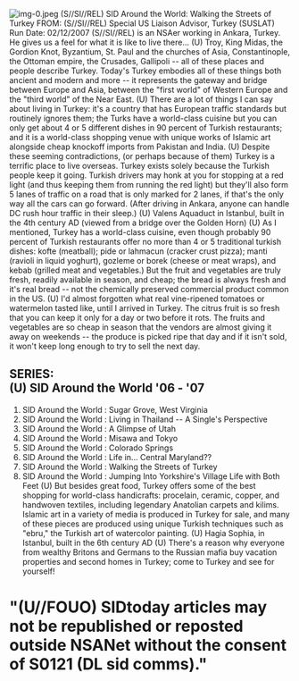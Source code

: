 ![img-0.jpeg](img-0.jpeg)
(S//SI//REL) SID Around the World: Walking the Streets of Turkey
FROM:
(S//SI//REL) Special US Liaison Advisor, Turkey (SUSLAT) Run Date: 02/12/2007
(S//SI//REL) is an NSAer working in Ankara, Turkey. He gives us a feel for what it is like to live there...
(U) Troy, King Midas, the Gordion Knot, Byzantium, St. Paul and the churches of Asia, Constantinople, the Ottoman empire, the Crusades, Gallipoli -- all of these places and people describe Turkey. Today's Turkey embodies all of these things both ancient and modern and more -- it represents the gateway and bridge between Europe and Asia, between the "first world" of Western Europe and the "third world" of the Near East.
(U) There are a lot of things I can say about living in Turkey: it's a country that has European traffic standards but routinely ignores them; the Turks have a world-class cuisine but you can only get about 4 or 5 different dishes in 90 percent of Turkish restaurants; and it is a world-class shopping venue with unique works of Islamic art alongside cheap knockoff imports from Pakistan and India.
(U) Despite these seeming contradictions, (or perhaps because of them) Turkey is a terrific place to live overseas. Turkey exists solely because the Turkish people keep it going. Turkish drivers may honk at you for stopping at a red light (and thus keeping them from running the red light) but they'll also form 5 lanes of traffic on a road that is only marked for 2 lanes, if that's the only way all the cars can go forward. (After driving in Ankara, anyone can handle DC rush hour traffic in their sleep.)
(U) Valens Aquaduct in Istanbul, built in the 4th century AD (viewed from a bridge over the Golden Horn)
(U) As I mentioned, Turkey has a world-class cuisine, even though probably 90 percent of Turkish restaurants offer no more than 4 or 5 traditional turkish dishes: kofte (meatball); pide or lahmacun (cracker crust pizza); manti (ravioli in liquid yoghurt), gozleme or borek (cheese or meat wraps), and kebab (grilled meat and vegetables.) But the fruit and vegetables are truly fresh, readily available in season, and cheap; the bread is always fresh and it's real bread -- not the chemically preserved commercial product common in the US.
(U) I'd almost forgotten what real vine-ripened tomatoes or watermelon tasted like, until I arrived in Turkey. The citrus fruit is so fresh that you can keep it only for a day or two before it rots. The fruits and vegetables are so cheap in season that the vendors are almost giving it away on weekends -- the produce is picked ripe that day and if it isn't sold, it won't keep long enough to try to sell the next day.

## SERIES: <br> (U) SID Around the World '06 - '07

1. SID Around the World : Sugar Grove, West Virginia
2. SID Around the World : Living in Thailand -- A Single's Perspective
3. SID Around the World : A Glimpse of Utah
4. SID Around the World : Misawa and Tokyo
5. SID Around the World : Colorado Springs
6. SID Around the World : Life in... Central Maryland??
7. SID Around the World : Walking the Streets of Turkey
8. SID Around the World : Jumping Into Yorkshire's Village Life with Both Feet
(U) But besides great food, Turkey offers some of the best shopping for world-class handicrafts: procelain, ceramic, copper, and handwoven textiles, including legendary Anatolian carpets and kilims. Islamic art in a variety of media is produced in Turkey for sale, and many of these pieces are produced using unique Turkish techniques such as "ebru," the Turkish art of watercolor painting.
(U) Hagia Sophia, in Istanbul, built in the 6th century AD
(U) There's a reason why everyone from wealthy Britons and Germans to the Russian mafia buy vacation properties and second homes in Turkey; come to Turkey and see for yourself!

# "(U//FOUO) SIDtoday articles may not be republished or reposted outside NSANet without the consent of S0121 (DL sid comms)."
